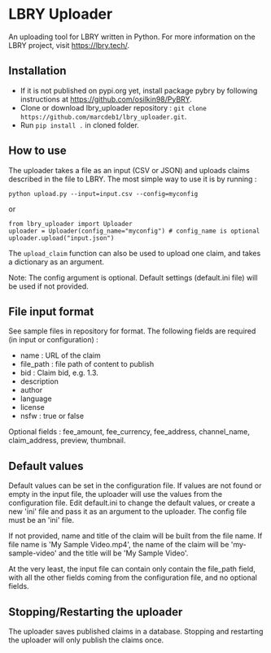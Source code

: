 # LBRY Uploader
An uploading tool for LBRY written in Python. For more information on the LBRY project, visit https://lbry.tech/.

## Installation

- If it is not published on pypi.org yet, install package pybry by following instructions at https://github.com/osilkin98/PyBRY.
- Clone or download lbry_uploader repository : `git clone https://github.com/marcdeb1/lbry_uploader.git`.
- Run `pip install .` in cloned folder.

## How to use

The uploader takes a file as an input (CSV or JSON) and uploads claims described in the file to LBRY. The most simple way to use it is by running : 

`python upload.py --input=input.csv --config=myconfig`

or

```
from lbry_uploader import Uploader
uploader = Uploader(config_name="myconfig") # config_name is optional
uploader.upload("input.json")
```

The `upload_claim` function can also be used to upload one claim, and takes a dictionary as an argument.

Note: The config argument is optional. Default settings (default.ini file) will be used if not provided.

## File input format

See sample files in repository for format. The following fields are required (in input or configuration) :
- name : URL of the claim
- file_path : file path of content to publish
- bid : Claim bid, e.g. 1.3.
- description
- author
- language
- license
- nsfw : true or false

Optional fields : fee_amount, fee_currency, fee_address, channel_name, claim_address, preview, thumbnail.

## Default values

Default values can be set in the configuration file. If values are not found or empty in the input file, the uploader will use the values from the configuration file. Edit default.ini to change the default values, or create a new 'ini' file and pass it as an argument to the uploader. The config file must be an 'ini' file. 

If not provided, name and title of the claim will be built from the file name. If file name is 'My Sample Video.mp4', the name of the claim will be 'my-sample-video' and the title will be 'My Sample Video'.

At the very least, the input file can contain only contain the file_path field, with all the other fields coming from the configuration file, and no optional fields.

## Stopping/Restarting the uploader

The uploader saves published claims in a database. Stopping and restarting the uploader will only publish the claims once.
